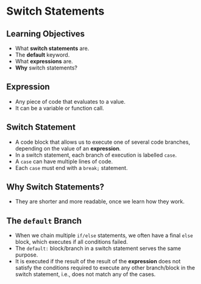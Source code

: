 # Switch Statements

## Learning Objectives
- What <b>switch statements</b> are.
- The <b>default</b> keyword.
- What <b>expressions</b> are.
- <b>Why</b> switch statements?

## Expression
- Any piece of code that evaluates to a value.
- It can be a variable or function call.

## Switch Statement
- A code block that allows us to execute one of 
several code branches, depending on the value 
of an <b>expression</b>.
- In a switch statement, each branch of execution 
is labelled `case`.
- A `case` can have multiple lines of code.
- Each `case` must end with a `break;` 
statement.

## Why Switch Statements?
- They are shorter and more readable, once we 
learn how they work.

## The `default` Branch
- When we chain multiple `if/else` statements, 
we often have a final `else` block, which 
executes if all conditions failed.
- The `default:` block/branch in a switch 
statement serves the same purpose. 
- It is executed if the result of the result of 
the <b>expression</b> does not satisfy the conditions 
required to execute any other branch/block in the 
switch statement, i.e., does not match any of the 
cases.